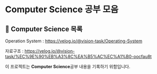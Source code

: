 # Computer Science 공부 모음 

## 📌 Computer Science 목록

Operation System : https://velog.io/@vision-task/Operating-System

자료구조 : https://velog.io/@vision-task/%EC%9E%90%EB%A3%8C%EA%B5%AC%EC%A1%B0-oocfau8t

이 프로젝트는 **Computer Science**공부 내용을 기록하기 위함입니다.
